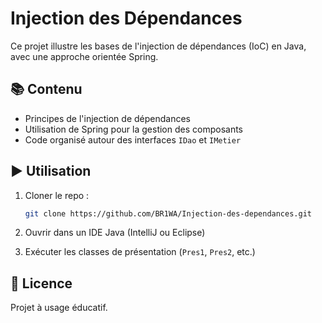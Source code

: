 # Injection des Dépendances

Ce projet illustre les bases de l'injection de dépendances (IoC) en Java, avec une approche orientée Spring.

## 📚 Contenu

* Principes de l'injection de dépendances
* Utilisation de Spring pour la gestion des composants
* Code organisé autour des interfaces `IDao` et `IMetier`

## ▶️ Utilisation

1. Cloner le repo :

   ```bash
   git clone https://github.com/BR1WA/Injection-des-dependances.git
   ```

2. Ouvrir dans un IDE Java (IntelliJ ou Eclipse)

3. Exécuter les classes de présentation (`Pres1`, `Pres2`, etc.)

## 📄 Licence

Projet à usage éducatif.
